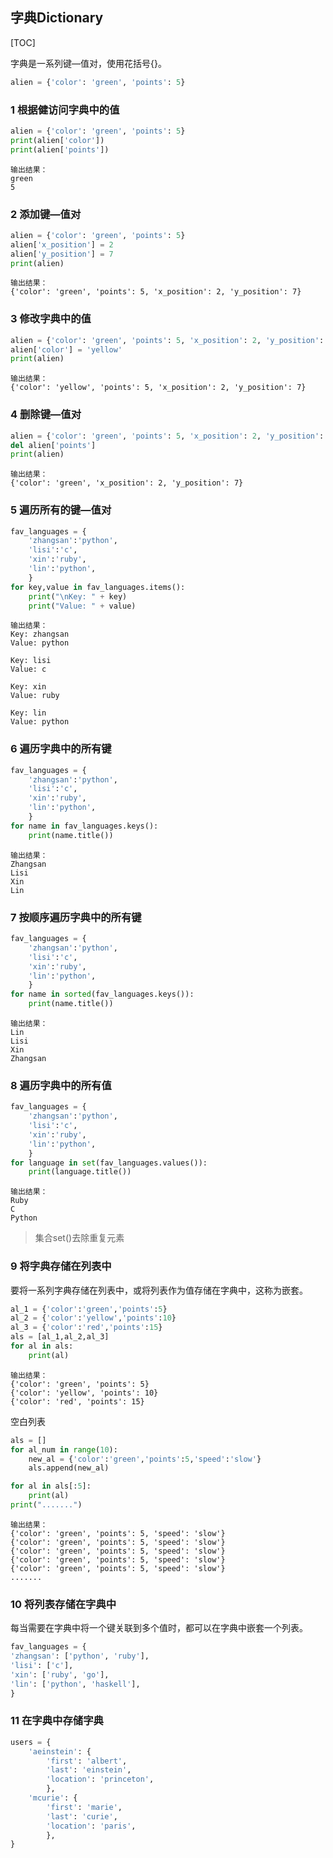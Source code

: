 ## 字典Dictionary

[TOC]

字典是一系列键—值对，使用花括号{}。

```python
alien = {'color': 'green', 'points': 5}
```



### 1 根据健访问字典中的值

```python
alien = {'color': 'green', 'points': 5}
print(alien['color'])
print(alien['points'])
```

```
输出结果：
green
5
```



### 2 添加键—值对

```python
alien = {'color': 'green', 'points': 5}
alien['x_position'] = 2
alien['y_position'] = 7
print(alien)
```

```
输出结果：
{'color': 'green', 'points': 5, 'x_position': 2, 'y_position': 7}
```



### 3 修改字典中的值

```python
alien = {'color': 'green', 'points': 5, 'x_position': 2, 'y_position': 7}
alien['color'] = 'yellow'
print(alien)
```

```
输出结果：
{'color': 'yellow', 'points': 5, 'x_position': 2, 'y_position': 7}
```



### 4 删除键—值对

```python
alien = {'color': 'green', 'points': 5, 'x_position': 2, 'y_position': 7}
del alien['points']
print(alien)
```

```
输出结果：
{'color': 'green', 'x_position': 2, 'y_position': 7}
```



### 5 遍历所有的键—值对

```python
fav_languages = {
    'zhangsan':'python',
    'lisi':'c',
    'xin':'ruby',
    'lin':'python',
    }
for key,value in fav_languages.items():
    print("\nKey: " + key)
    print("Value: " + value)
```

```
输出结果：
Key: zhangsan
Value: python

Key: lisi
Value: c

Key: xin
Value: ruby

Key: lin
Value: python
```



### 6 遍历字典中的所有键

```python
fav_languages = {
    'zhangsan':'python',
    'lisi':'c',
    'xin':'ruby',
    'lin':'python',
    }
for name in fav_languages.keys():
    print(name.title())
```

```
输出结果：
Zhangsan
Lisi
Xin
Lin
```



### 7 按顺序遍历字典中的所有键

```python
fav_languages = {
    'zhangsan':'python',
    'lisi':'c',
    'xin':'ruby',
    'lin':'python',
    }
for name in sorted(fav_languages.keys()):
    print(name.title())
```

```
输出结果：
Lin
Lisi
Xin
Zhangsan
```



### 8 遍历字典中的所有值

```python
fav_languages = {
    'zhangsan':'python',
    'lisi':'c',
    'xin':'ruby',
    'lin':'python',
    }
for language in set(fav_languages.values()):
    print(language.title())
```

```
输出结果：
Ruby
C
Python
```

>集合set()去除重复元素



### 9 将字典存储在列表中

要将一系列字典存储在列表中，或将列表作为值存储在字典中，这称为嵌套。

```python
al_1 = {'color':'green','points':5}
al_2 = {'color':'yellow','points':10}
al_3 = {'color':'red','points':15}
als = [al_1,al_2,al_3]
for al in als:
    print(al)
```

```
输出结果：
{'color': 'green', 'points': 5}
{'color': 'yellow', 'points': 10}
{'color': 'red', 'points': 15}
```



空白列表

```python
als = []
for al_num in range(10):
    new_al = {'color':'green','points':5,'speed':'slow'}
    als.append(new_al)

for al in als[:5]:
    print(al)
print(".......")
```

```
输出结果：
{'color': 'green', 'points': 5, 'speed': 'slow'}
{'color': 'green', 'points': 5, 'speed': 'slow'}
{'color': 'green', 'points': 5, 'speed': 'slow'}
{'color': 'green', 'points': 5, 'speed': 'slow'}
{'color': 'green', 'points': 5, 'speed': 'slow'}
.......
```



### 10 将列表存储在字典中

每当需要在字典中将一个键关联到多个值时，都可以在字典中嵌套一个列表。

```python
fav_languages = {
'zhangsan': ['python', 'ruby'],
'lisi': ['c'],
'xin': ['ruby', 'go'],
'lin': ['python', 'haskell'],
}
```



### 11 在字典中存储字典

```python
users = {
    'aeinstein': {
        'first': 'albert',
        'last': 'einstein',
        'location': 'princeton',
        },
    'mcurie': {
        'first': 'marie',
        'last': 'curie',
        'location': 'paris',
        },
}
```
















